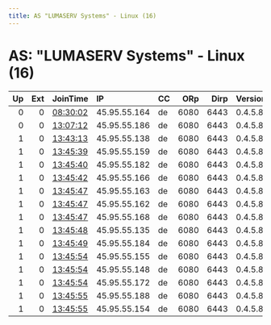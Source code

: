 ```yaml
---
title: AS "LUMASERV Systems" - Linux (16)
---
```


# AS: "LUMASERV Systems" - Linux (16)

|   Up |   Ext | JoinTime                                                                                            | IP           | CC   |   ORp |   Dirp | Version   | Contact                | Nickname   |   eFamMembers |
|-----:|------:|:----------------------------------------------------------------------------------------------------|:-------------|:-----|------:|-------:|:----------|:-----------------------|:-----------|--------------:|
|    0 |     0 | [08:30:02](https://metrics.torproject.org/rs.html#details/E2037B7E865CBE80EA21DDC216430DD952A3FB57) | 45.95.55.164 | de   |  6080 |   6443 | 0.4.5.8   | nomail@notexisting.net | lstor15    |             1 |
|    0 |     0 | [13:07:12](https://metrics.torproject.org/rs.html#details/7354FDEBA125F35D4E8503F7DBA381FFB4C31792) | 45.95.55.186 | de   |  6080 |   6443 | 0.4.5.8   | nomail@notexisting.net | lstor11    |            16 |
|    1 |     0 | [13:43:13](https://metrics.torproject.org/rs.html#details/79C1C6B727A24B6DC08478AB6A7028905A03AEFE) | 45.95.55.138 | de   |  6080 |   6443 | 0.4.5.8   | nomail@notexisting.net | lstor15    |            16 |
|    1 |     0 | [13:45:39](https://metrics.torproject.org/rs.html#details/1975DACDC1F251E7F1ACF647DCA432F4D1269AD0) | 45.95.55.159 | de   |  6080 |   6443 | 0.4.5.8   | nomail@notexisting.net | lstor9     |            16 |
|    1 |     0 | [13:45:40](https://metrics.torproject.org/rs.html#details/1080E1813E141ADF46C12388E551C85EB81DBE75) | 45.95.55.182 | de   |  6080 |   6443 | 0.4.5.8   | nomail@notexisting.net | lstor8     |            16 |
|    1 |     0 | [13:45:42](https://metrics.torproject.org/rs.html#details/F11EF5D7BD7FFC7870B8F7655FBC93DD6B5DFA56) | 45.95.55.166 | de   |  6080 |   6443 | 0.4.5.8   | nomail@notexisting.net | lstor14    |            16 |
|    1 |     0 | [13:45:47](https://metrics.torproject.org/rs.html#details/3479898646A686B1203A734F801CB8BB164A0A7F) | 45.95.55.163 | de   |  6080 |   6443 | 0.4.5.8   | nomail@notexisting.net | lstor2     |            16 |
|    1 |     0 | [13:45:47](https://metrics.torproject.org/rs.html#details/578E3A363598C6E3E4555151984C59A6D54C6F95) | 45.95.55.162 | de   |  6080 |   6443 | 0.4.5.8   | nomail@notexisting.net | lstor6     |            16 |
|    1 |     0 | [13:45:47](https://metrics.torproject.org/rs.html#details/9938F7165301C1582837EC082D5E7A5AABB717B0) | 45.95.55.168 | de   |  6080 |   6443 | 0.4.5.8   | nomail@notexisting.net | lstor7     |            16 |
|    1 |     0 | [13:45:48](https://metrics.torproject.org/rs.html#details/8DA3B82341C41328E5F748B2DB40EAF68B4E6E4A) | 45.95.55.135 | de   |  6080 |   6443 | 0.4.5.8   | nomail@notexisting.net | lstor5     |            16 |
|    1 |     0 | [13:45:49](https://metrics.torproject.org/rs.html#details/E236D08B6F3683735ABB41029E2D57484B964217) | 45.95.55.184 | de   |  6080 |   6443 | 0.4.5.8   | nomail@notexisting.net | lstor4     |            16 |
|    1 |     0 | [13:45:54](https://metrics.torproject.org/rs.html#details/318C11B35D0B0ED4AB519600F0783B98951E7EE7) | 45.95.55.155 | de   |  6080 |   6443 | 0.4.5.8   | nomail@notexisting.net | lstor1     |            16 |
|    1 |     0 | [13:45:54](https://metrics.torproject.org/rs.html#details/95004837BF4CA687F070C6F53B0FE6CCF27E6F63) | 45.95.55.148 | de   |  6080 |   6443 | 0.4.5.8   | nomail@notexisting.net | lstor12    |            16 |
|    1 |     0 | [13:45:54](https://metrics.torproject.org/rs.html#details/A95AD89869F367626F5DF3B97BB883E6FCFE4762) | 45.95.55.172 | de   |  6080 |   6443 | 0.4.5.8   | nomail@notexisting.net | lstor13    |            16 |
|    1 |     0 | [13:45:55](https://metrics.torproject.org/rs.html#details/E26553005C400A03F673C4275C4839EF915F40A9) | 45.95.55.188 | de   |  6080 |   6443 | 0.4.5.8   | nomail@notexisting.net | lstor3     |            16 |
|    1 |     0 | [13:45:55](https://metrics.torproject.org/rs.html#details/F601E540B38467080A7D86135F3C22806A41AEB5) | 45.95.55.154 | de   |  6080 |   6443 | 0.4.5.8   | nomail@notexisting.net | lstor10    |            16 |

